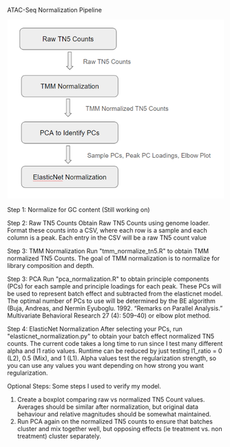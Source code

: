 ATAC-Seq Normalization Pipeline

![Rough Normalization Schematic](https://github.com/HanTheSlug/ATACNormalization/blob/main/Norm_Schematic.png?raw=true)

Step 1: Normalize for GC content (Still working on)

Step 2: Raw TN5 Counts
Obtain Raw TN5 Counts using genome loader. Format these counts into a CSV, where each row is a sample and each column is a peak. Each entry in the CSV will be a raw TN5 count value

Step 3: TMM Normalization
Run "tmm_normalize_tn5.R" to obtain TMM normalized TN5 Counts. 
The goal of TMM normalization is to normalize for library composition and depth. 

Step 3: PCA
Run "pca_normalization.R" to obtain principle components (PCs) for each sample and principle loadings for each peak. These PCs will be used to represent batch effect and subtracted from the elasticnet model. 
The optimal number of PCs to use will be determined by the BE algorithm (Buja, Andreas, and Nermin Eyuboglu. 1992. “Remarks on Parallel Analysis.” Multivariate Behavioral Research 27 (4): 509–40) or elbow plot method. 

Step 4: ElasticNet Normalization
After selecting your PCs, run "elasticnet_normalization.py" to obtain your batch effect normalized TN5 counts. The current code takes a long time to run since I test many different alpha and l1 ratio values. Runtime can be reduced by just testing l1_ratio = 0 (L2), 0.5 (Mix), and 1 (L1). Alpha values test the regularization strength, so you can use any values you want depending on how strong you want regularization. 

Optional Steps: Some steps I used to verify my model. 
1. Create a boxplot comparing raw vs normalized TN5 Count values. Averages should be similar after normalization, but original data behaviour and relative magnitudes should be somewhat maintained.
2. Run PCA again on the normalized TN5 counts to ensure that batches cluster and mix together well, but opposing effects (ie treatment vs. non treatment) cluster separately. 
